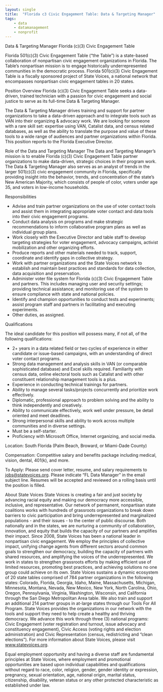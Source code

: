 ```yaml
---
layout: single
title:  "Florida c3 Civic Engagement Table: Data & Targeting Manager"
tags: 
    - data
    - datamanagement
    - nonprofit
---
```


Data & Targeting Manager
Florida (c)(3) Civic Engagement Table

Florida 501(c)(3) Civic Engagement Table (“the Table”) is a state-based collaboration of nonpartisan civic engagement organizations in Florida. The Table’s nonpartisan mission is to engage historically underrepresented communities in the democratic process. 
Florida 501(c)(3) Civic Engagement Table is a fiscally sponsored project of State Voices, a national network that encompasses nonpartisan civic engagement tables in 20 states.

Position Overview
Florida (c)(3) Civic Engagement Table seeks a data-driven, trained technician with a passion for civic engagement and social justice to serve as its full-time Data & Targeting Manager.  

The Data & Targeting Manager drives training and support for partner organizations to take a data-driven approach and to integrate tools such as VAN into their organizing & advocacy work. We are looking for someone with a rare skill set: expertise using VAN, Catalist data, and census related databases, as well as the ability to translate the purpose and value of these tools to a wide range of audiences and partner organizations within Florida. This position reports to the Florida Executive Director.

Role of the Data and Targeting Manager
The Data and Targeting Manager’s mission is to enable Florida (c)(3) Civic Engagement Table partner organizations to make data-driven, strategic choices in their program work. The Data & Targeting Manager also serves as an analyst of trends in the larger 501(c)(3) civic engagement community in Florida, specifically providing insight into the behavior, trends, and concentration of the state’s New American Majority, which consists of people of color, voters under age 35, and voters in low-income households.  

Responsibilities
* Advise and train partner organizations on the use of voter contact tools and assist them in integrating appropriate voter contact and data tools into their civic engagement programs.
* Conduct data analysis on programs and make strategic recommendations to inform collaborative program plans as well as individual group plans.
* Work closely with the Executive Director and table staff to develop targeting strategies for voter engagement, advocacy campaigns, activist mobilization and other organizing efforts.
* Produce reports and other materials needed to track, support, coordinate and identify gaps in collective strategy.
* Work with partner organizations and the State Voices network to establish and maintain best practices and standards for data collection, data acquisition and preservation.
* Administer voter file system for Florida (c)(3) Civic Engagement Table and partners. This includes managing user and security settings; providing technical assistance; and monitoring use of the system to ensure compliance with state and national policies.
* Identify and champion opportunities to conduct tests and experiments; assist program staff and partners in facilitating and executing experiments.
* Other duties, as assigned.

Qualifications

The ideal candidate for this position will possess many, if not all, of the following qualifications:
* 2+ years in a data related field or two cycles of experience in either candidate or issue-based campaigns, with an understanding of direct voter contact programs.
* Strong data management and analysis skills in VAN (or comparable sophisticated database) and Excel skills required. Familiarity with census data, online electoral tools such as Catalist and with other constituent relationship management tools is a plus.
* Experience in conducting technical trainings for partners.
* Ability to manage several tasks/projects concurrently and prioritize work effectively.
* Diplomatic, professional approach to problem solving and the ability to think independently and creatively.
* Ability to communicate effectively, work well under pressure, be detail oriented and meet deadlines.
* Strong interpersonal skills and ability to work across multiple communities and in diverse settings.
* Must be a self-starter.
* Proficiency with Microsoft Office, Internet organizing, and social media.  

Location: South Florida (Palm Beach, Broward, or Miami-Dade County)

Compensation: Competitive salary and benefits package including medical, vision, dental, 401(k), and more.

To Apply: Please send cover letter, resume, and salary requirements to jobs@statevoices.org. Please indicate “FL Data Manager” in the email subject line. Resumes will be accepted and reviewed on a rolling basis until the position is filled.

About State Voices
State Voices is creating a fair and just society by advancing racial equity and making our democracy more accessible, inclusive, and representative. Our network of permanent, nonpartisan state coalitions works with hundreds of grassroots organizations to break down barriers to civic participation and bring underrepresented and marginalized populations - and their issues - to the center of public discourse.
Both nationally and in the states, we are nurturing a community of collaboration, innovation, and equity that builds the capacity of our partners and amplifies their impact.
Since 2008, State Voices has been a national leader in nonpartisan civic engagement. We employ the principles of collective impact, unifying change agents from different sectors around common goals to strengthen our democracy, building the capacity of partners with shared resources, and amplifying the voices of the underrepresented. We work in states to strengthen grassroots efforts by making efficient use of limited resources, promoting best practices, and achieving solutions no one group could achieve on its own.
State Voices sustains a dynamic ecosystem of 20 state tables comprised of 784 partner organizations in the following states: Colorado, Florida, Georgia, Idaho, Maine, Massachusetts, Michigan, Minnesota, Montana, Nevada, New Mexico, New York, North Carolina, Ohio, Oregon, Pennsylvania, Virginia, Washington, Wisconsin, and California through the San Diego Metropolitan Area table. We also train and support an additional 214 partner groups in at-large states through our Tools For All Program.
State Voices provides the organizations in our network with the tools and support they need to help create a healthy and thriving democracy. We advance this work through three (3) national programs: Civic Engagement (voter registration and turnout, issue advocacy and constituency engagement), Civic Access (voting rights and election administration) and Civic Representation (census, redistricting and “clean elections”). For more information about State Voices, please visit www.statevoices.org.

Equal employment opportunity and having a diverse staff are fundamental principles at State Voices, where employment and promotional opportunities are based upon individual capabilities and qualifications without regard to race, color, religion, gender, gender identity or expression, pregnancy, sexual orientation, age, national origin, marital status, citizenship, disability, veteran status or any other protected characteristic as established under law.

